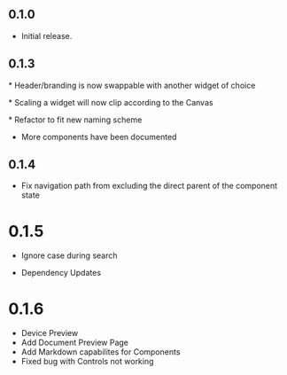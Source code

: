 ## 0.1.0

* Initial release.

## 0.1.3

* Header/branding is now swappable with another widget of choice

* Scaling a widget will now clip according to the Canvas

* Refactor to fit new naming scheme

* More components have been documented

## 0.1.4

* Fix navigation path from excluding the direct parent of the component state

# 0.1.5

* Ignore case during search

* Dependency Updates

# 0.1.6

* Device Preview
* Add Document Preview Page
* Add Markdown capabilites for Components
* Fixed bug with Controls not working